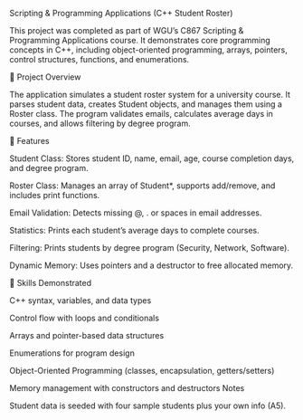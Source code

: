 Scripting & Programming Applications (C++ Student Roster)

This project was completed as part of WGU’s C867 Scripting & Programming Applications course. It demonstrates core programming concepts in C++, including object-oriented programming, arrays, pointers, control structures, functions, and enumerations.

🔹 Project Overview

The application simulates a student roster system for a university course. It parses student data, creates Student objects, and manages them using a Roster class. The program validates emails, calculates average days in courses, and allows filtering by degree program.

🔹 Features

Student Class: Stores student ID, name, email, age, course completion days, and degree program.

Roster Class: Manages an array of Student*, supports add/remove, and includes print functions.

Email Validation: Detects missing @, . or spaces in email addresses.

Statistics: Prints each student’s average days to complete courses.

Filtering: Prints students by degree program (Security, Network, Software).

Dynamic Memory: Uses pointers and a destructor to free allocated memory.

🔹 Skills Demonstrated

C++ syntax, variables, and data types

Control flow with loops and conditionals

Arrays and pointer-based data structures

Enumerations for program design

Object-Oriented Programming (classes, encapsulation, getters/setters)

Memory management with constructors and destructors
Notes

Student data is seeded with four sample students plus your own info (A5).
